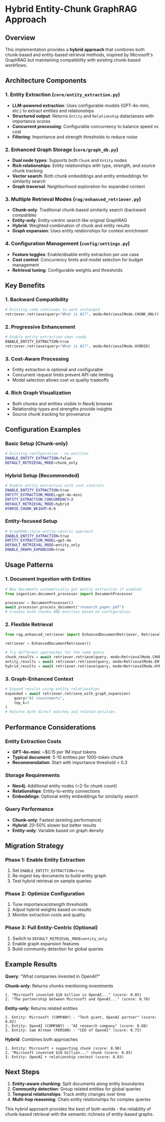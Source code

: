 # Hybrid Entity-Chunk GraphRAG Approach

## Overview

This implementation provides a **hybrid approach** that combines both chunk-based and entity-based retrieval methods, inspired by Microsoft's GraphRAG but maintaining compatibility with existing chunk-based workflows.

## Architecture Components

### 1. Entity Extraction (`core/entity_extraction.py`)
- **LLM-powered extraction**: Uses configurable models (GPT-4o-mini, etc.) to extract entities and relationships
- **Structured output**: Returns `Entity` and `Relationship` dataclasses with importance scores
- **Concurrent processing**: Configurable concurrency to balance speed vs cost
- **Filtering**: Importance and strength thresholds to reduce noise

### 2. Enhanced Graph Storage (`core/graph_db.py`)
- **Dual node types**: Supports both `Chunk` and `Entity` nodes
- **Rich relationships**: Entity relationships with type, strength, and source chunk tracking  
- **Vector search**: Both chunk embeddings and entity embeddings for similarity search
- **Graph traversal**: Neighborhood exploration for expanded context

### 3. Multiple Retrieval Modes (`rag/enhanced_retriever.py`)
- **Chunk-only**: Traditional chunk-based similarity search (backward compatible)
- **Entity-only**: Entity-centric search like original GraphRAG
- **Hybrid**: Weighted combination of chunk and entity results
- **Graph expansion**: Uses entity relationships for context enrichment

### 4. Configuration Management (`config/settings.py`)
- **Feature toggles**: Enable/disable entity extraction per use case
- **Cost control**: Concurrency limits and model selection for budget management
- **Retrieval tuning**: Configurable weights and thresholds

## Key Benefits

### 1. **Backward Compatibility**
```python
# Existing code continues to work unchanged
retriever.retrieve(query="What is AI?", mode=RetrievalMode.CHUNK_ONLY)
```

### 2. **Progressive Enhancement**
```python
# Enable entity extraction when ready
ENABLE_ENTITY_EXTRACTION=true
retriever.retrieve(query="What is AI?", mode=RetrievalMode.HYBRID)
```

### 3. **Cost-Aware Processing**
- Entity extraction is optional and configurable
- Concurrent request limits prevent API rate limiting
- Model selection allows cost vs quality tradeoffs

### 4. **Rich Graph Visualization**
- Both chunks and entities visible in Neo4j browser
- Relationship types and strengths provide insights
- Source chunk tracking for provenance

## Configuration Examples

### Basic Setup (Chunk-only)
```bash
# Existing configuration - no entities
ENABLE_ENTITY_EXTRACTION=false
DEFAULT_RETRIEVAL_MODE=chunk_only
```

### Hybrid Setup (Recommended)
```bash
# Enable entity extraction with cost controls
ENABLE_ENTITY_EXTRACTION=true
ENTITY_EXTRACTION_MODEL=gpt-4o-mini
ENTITY_EXTRACTION_CONCURRENCY=2
DEFAULT_RETRIEVAL_MODE=hybrid
HYBRID_CHUNK_WEIGHT=0.6
```

### Entity-focused Setup
```bash
# GraphRAG-style entity-centric approach
ENABLE_ENTITY_EXTRACTION=true
ENTITY_EXTRACTION_MODEL=gpt-4o
DEFAULT_RETRIEVAL_MODE=entity_only
ENABLE_GRAPH_EXPANSION=true
```

## Usage Patterns

### 1. Document Ingestion with Entities
```python
# New documents automatically get entity extraction if enabled
from ingestion.document_processor import DocumentProcessor

processor = DocumentProcessor()
await processor.process_document("research_paper.pdf")
# Creates both chunks AND entities based on configuration
```

### 2. Flexible Retrieval
```python
from rag.enhanced_retriever import EnhancedDocumentRetriever, RetrievalMode

retriever = EnhancedDocumentRetriever()

# Try different approaches for the same query
chunk_results = await retriever.retrieve(query, mode=RetrievalMode.CHUNK_ONLY)
entity_results = await retriever.retrieve(query, mode=RetrievalMode.ENTITY_ONLY)  
hybrid_results = await retriever.retrieve(query, mode=RetrievalMode.HYBRID)
```

### 3. Graph-Enhanced Context
```python
# Expand results using entity relationships
expanded = await retriever.retrieve_with_graph_expansion(
    query="AI investments",
    top_k=5
)
# Returns both direct matches and related entities
```

## Performance Considerations

### Entity Extraction Costs
- **GPT-4o-mini**: ~$0.15 per 1M input tokens
- **Typical document**: 5-10 entities per 1000-token chunk
- **Recommendation**: Start with importance threshold > 0.3

### Storage Requirements
- **Neo4j**: Additional entity nodes (~2-5x chunk count)
- **Relationships**: Entity-to-entity connections
- **Embeddings**: Optional entity embeddings for similarity search

### Query Performance
- **Chunk-only**: Fastest (existing performance)
- **Hybrid**: 20-50% slower but better results
- **Entity-only**: Variable based on graph density

## Migration Strategy

### Phase 1: Enable Entity Extraction
1. Set `ENABLE_ENTITY_EXTRACTION=true`
2. Re-ingest key documents to build entity graph
3. Test hybrid retrieval on sample queries

### Phase 2: Optimize Configuration
1. Tune importance/strength thresholds
2. Adjust hybrid weights based on results
3. Monitor extraction costs and quality

### Phase 3: Full Entity-Centric (Optional)
1. Switch to `DEFAULT_RETRIEVAL_MODE=entity_only`
2. Enable graph expansion features
3. Build community detection for global queries

## Example Results

**Query**: "What companies invested in OpenAI?"

**Chunk-only**: Returns chunks mentioning investments
```
1. "Microsoft invested $10 billion in OpenAI..." (score: 0.85)
2. "The partnership between Microsoft and OpenAI..." (score: 0.78)
```

**Entity-only**: Returns related entities
```  
1. Entity: Microsoft (COMPANY) - "Tech giant, OpenAI partner" (score: 0.92)
2. Entity: OpenAI (COMPANY) - "AI research company" (score: 0.88)
3. Entity: Sam Altman (PERSON) - "CEO of OpenAI" (score: 0.73)
```

**Hybrid**: Combines both approaches
```
1. Entity: Microsoft + supporting chunk (score: 0.90)
2. "Microsoft invested $10 billion..." chunk (score: 0.85)
3. Entity: OpenAI + relationship context (score: 0.83)
```

## Next Steps

1. **Entity-aware chunking**: Split documents along entity boundaries
2. **Community detection**: Group related entities for global queries
3. **Temporal relationships**: Track entity changes over time
4. **Multi-hop reasoning**: Chain entity relationships for complex queries

This hybrid approach provides the best of both worlds - the reliability of chunk-based retrieval with the semantic richness of entity-based graphs.